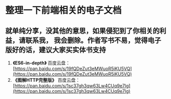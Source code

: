 # 整理一下前端相关的电子文档

## 就单纯分享，没其他的意思，如果侵犯到了你相关的利益，请联系我， 我会删除。作者写书不易，觉得电子版好的话，建议大家买实体书支持


1. **《ES6-in-depth》**    百度云盘： [https://pan.baidu.com/s/19fQDeZut3eMWuoR5iKU5VQ](https://pan.baidu.com/s/19fQDeZut3eMWuoR5iKU5VQ)
2. **《图解HTTP完整版》**    百度云盘： [https://pan.baidu.com/s/1sc37gh3qw63Lw4CUq9e7lg](https://pan.baidu.com/s/1sc37gh3qw63Lw4CUq9e7lg)

